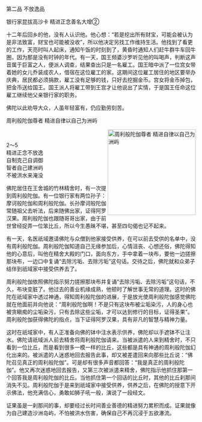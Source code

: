 第二品 不放逸品

银行家昆拔高沙卡 精进正念善名大增②

十二年后回乡的他，没有人认识他。他心想：“若是挖出所有财宝，可能会被认为是非法致富，财宝也可能被没收”，所以他决定另找工作维持生活。他找到了看更的工作，天亮时叫人起床，通知午饭的时刻到了，黄昏时通知人们赶牛群牛车回牛圈，因为那是没有时钟的年代。有一天，国王频婆沙罗听见他的叫喝声，判断这声音属于巨富之人，便派人调查，结果查出只是一名雇工。国王暗中派了一位宫女带着她的女儿乔装成农人，借宿在这位雇工的家。这期间这位雇工居住的地区要举办庆典，居民都必须捐款，雇工没有足够的钱，只好去挖掘金币。宫女将金币掉包，把金币送给国王。国王派人将雇工带到王宫才让他说出了实情，于是国王任命这位雇工继续他父亲银行家的职务。

佛陀以此劝导大众，人虽年轻富有，仍应勤劳刻苦。

周利般陀伽尊者 精进自律以自己为洲屿

<div class="e2">
<img src="images/fjj-09.jpg" width="234" height="227" align="right" alt="周利般陀伽尊者 精进自律以自己为洲屿"/>
<div>
<p>&nbsp;</p> <p>2～5<br>
 精进正念不放逸<br>
 自制克己自调御<br>
 智者自己建洲屿<br>
 不被洪水来淹没</p>
</div>
</div>

佛陀居住在王舍城的竹林精舍时，有一次提到周利般陀伽。有一位银行家有两位孙子：摩诃般陀伽和周利般陀伽。长孙摩诃般陀伽常随祖父去听法，后来随佛出家，证得阿罗汉果。周利般陀伽也跟随哥哥出家，由于前世曾经捉弄一位笨比丘，所以今生愚昧不堪，甚至四句偈也记不起来。

有一天，名医祇域邀请佛陀与众僧到他家接受供养，在可以前去受供的名单中，没有周利般陀伽。周利般陀伽知道自己无缘参加后，心情沮丧、心想还俗，佛陀得知他的心意后，叫他在精舍大殿的门口，面向东方，手中拿着一块布，要他一边搓擦那块布，一边口中复诵“去除污垢、去除污垢”这句话。交待之后，佛陀就和众弟子结伴到祇域家中接受供养去了。

周利般陀伽依照佛陀指示努力搓擦那块布并复诵“去除污垢、去除污垢”这句话，不久，布块变脏了。他过去的善业机缘成熟，他顿时了解世事无常的道理。这时的佛陀在祇域家中透过神通，得知周利般陀伽的进展，于是放光使周利般陀伽感觉佛陀就在他面前并向他说：“周利般陀伽啊！不是只有这块布被尘垢染污，人的身心也被贪瞋痴的尘垢染污，只有去除这些尘垢，才可以达到修行的目标，证得圣果”。周利般陀伽获得佛陀的指点，当下证得阿罗汉果，具有非凡的智慧与精神力量。

这时在祇域家中，有人正准备向佛的钵中注水表示供养，佛陀却以手遮钵不让注水。佛陀请祇域派人前去精舍将周利般陀伽请来。当被派遣的人来到精舍时，不只看到一位比丘，而是看到很多一模一样的比丘，这些都是具有神通的周利般陀伽幻化出来的。被派遣的人迷惑地回去报告此事，却又被差遣回来向那些比丘说：“佛陀召见真正的周利般陀伽”。可是却有很多声音都回答：“我是真正的周利般陀伽”。他又再次迷惑地回去报告，又第三次被派遣来精舍，佛陀指示他抓住那第一个回答我是周利般陀伽的比丘。当他抓住第一个回话的比丘时，其他的比丘刹那间消失不见。周利般陀伽于是来到祇域家中接受供养，供养之后，在佛陀的授意下开示佛法，他充满信心，勇敢如狮子吼一般，演说了一段经文。

证果虽是一刹那间的事，却要经过长时间善业善德的精进努力累积而成。证果就像为自己建造沙洲岛屿，不怕被洪水伤害，确保自己不再沉浸于五欲瀑流。
